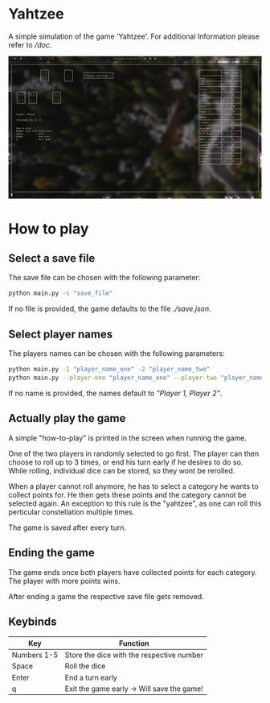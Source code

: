 
# Yahtzee

A simple simulation of the game 'Yahtzee'.
For additional Information please refer to */doc*.

![alt text](https://github.com/FelixSchladt/Yahtzee/blob/main/doc/working_game_screenshot.png?raw=true)

# How to play

## Select a save file
The save file can be chosen with the following parameter:
```bash
python main.py -s "save_file"
```

If no file is provided, the game defaults to the file *./save.json*.

## Select player names
The players names can be chosen with the following parameters:
```bash
python main.py -1 "player_name_one" -2 "player_name_two"
python main.py --player-one "player_name_one" --player-two "player_name_two"
```

If no name is provided, the names default to *"Player 1, Player 2"*.

## Actually play the game
A simple "how-to-play" is printed in the screen when running the game.

One of the two players in randomly selected to go first.
The player can then choose to roll up to 3 times, or end his turn early if he desires to do so.
While rolling, individual dice can be stored, so they wont be rerolled.

When a player cannot roll anymore, he has to select a category he wants to collect points for.
He then gets these points and the category cannot be selected again.
An exception to this rule is the "yahtzee", as one can roll this perticular constellation multiple times.

The game is saved after every turn.

## Ending the game
The game ends once both players have collected points for each category.
The player with more points wins.

After ending a game the respective save file gets removed.

## Keybinds

| Key | Function |
|-----|----------|
| Numbers 1-5 | Store the dice with the respective number |
| Space | Roll the dice |
| Enter | End a turn early |
| q | Exit the game early -> Will save the game! |

